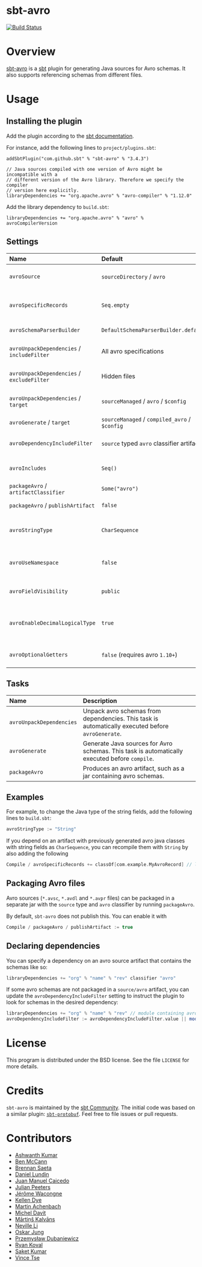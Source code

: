 sbt-avro
========

[![Build Status](https://github.com/sbt/sbt-avro/actions/workflows/ci.yml/badge.svg)](https://github.com/sbt/sbt-avro/actions/workflows/ci.yml)

# Overview

[sbt-avro](http://avro.apache.org) is a [sbt](http://www.scala-sbt.org) plugin for generating Java sources for Avro
schemas. It also supports referencing schemas from different files.

# Usage

## Installing the plugin

Add the plugin according to the [sbt documentation](https://www.scala-sbt.org/1.x/docs/Using-Plugins.html).

For instance, add the following lines to `project/plugins.sbt`:

```
addSbtPlugin("com.github.sbt" % "sbt-avro" % "3.4.3")

// Java sources compiled with one version of Avro might be incompatible with a
// different version of the Avro library. Therefore we specify the compiler
// version here explicitly.
libraryDependencies += "org.apache.avro" % "avro-compiler" % "1.12.0"
```

Add the library dependency to `build.sbt`:

```
libraryDependencies += "org.apache.avro" % "avro" % avroCompilerVersion
```

## Settings

| Name                                       | Default                                       | Description                                                                             |
|:-------------------------------------------|:----------------------------------------------|:----------------------------------------------------------------------------------------|
| `avroSource`                               | `sourceDirectory` / `avro`                    | Source directory with `*.avsc`, `*.avdl` and `*.avpr` files.                            |
| `avroSpecificRecords`                      | `Seq.empty`                                   | List of avro generated classes to recompile with current avro version and settings.     |
| `avroSchemaParserBuilder`                  | `DefaultSchemaParserBuilder.default()`        | `.avsc` schema parser builder                                                           |
| `avroUnpackDependencies` / `includeFilter` | All avro specifications                       | Avro specification files from dependencies to unpack                                    |
| `avroUnpackDependencies` / `excludeFilter` | Hidden files                                  | Avro specification files from dependencies to exclude from unpacking                    |
| `avroUnpackDependencies` / `target`        | `sourceManaged` / `avro` / `$config`          | Target directory for schemas packaged in the dependencies                               |
| `avroGenerate` / `target`                  | `sourceManaged` / `compiled_avro` / `$config` | Source directory for generated `.java` files.                                           |
| `avroDependencyIncludeFilter`              | `source` typed `avro` classifier artifacts    | Dependencies containing avro schema to be unpacked for generation                       |
| `avroIncludes`                             | `Seq()`                                       | Paths with extra `*.avsc` files to be included in compilation.                          |
| `packageAvro` / `artifactClassifier`       | `Some("avro")`                                | Classifier for avro artifact                                                            |
| `packageAvro` / `publishArtifact`          | `false`                                       | Enable / Disable avro artifact publishing                                               |
| `avroStringType`                           | `CharSequence`                                | Type for representing strings. Possible values: `CharSequence`, `String`, `Utf8`.       |
| `avroUseNamespace`                         | `false`                                       | Validate that directory layout reflects namespaces, i.e. `com/myorg/MyRecord.avsc`.     |
| `avroFieldVisibility`                      | `public`                                      | Field Visibility for the properties. Possible values: `private`, `public`.              |
| `avroEnableDecimalLogicalType`             | `true`                                        | Use `java.math.BigDecimal` instead of `java.nio.ByteBuffer` for logical type `decimal`. |
| `avroOptionalGetters`                      | `false` (requires avro `1.10+`)               | Generate getters that return `Optional` for nullable fields.                            |

## Tasks

| Name                     | Description                                                                                       |
|:-------------------------|:--------------------------------------------------------------------------------------------------|
| `avroUnpackDependencies` | Unpack avro schemas from dependencies. This task is automatically executed before `avroGenerate`. |
| `avroGenerate`           | Generate Java sources for Avro schemas. This task is automatically executed before `compile`.     |
| `packageAvro`            | Produces an avro artifact, such as a jar containing avro schemas.                                 |

## Examples

For example, to change the Java type of the string fields, add the following lines to `build.sbt`:

```sbt
avroStringType := "String"
```

If you depend on an artifact with previously generated avro java classes with string fields as `CharSequence`,
you can recompile them with `String` by also adding the following

```sbt
Compile / avroSpecificRecords += classOf[com.example.MyAvroRecord] // lib must be declared in project/plugins.sbt
```

## Packaging Avro files

Avro sources (`*.avsc`, `*.avdl` and `*.avpr` files) can be packaged in a separate jar with the `source` type and
`avro` classifier by running `packageAvro`.

By default, `sbt-avro` does not publish this. You can enable it with

```sbt
Compile / packageAvro / publishArtifact := true
```

## Declaring dependencies

You can specify a dependency on an avro source artifact that contains the schemas like so:

```sbt
libraryDependencies += "org" % "name" % "rev" classifier "avro"
```

If some avro schemas are not packaged in a `source/avro` artifact, you can update the `avroDependencyIncludeFilter`
setting to instruct the plugin to look for schemas in the desired dependency:

```sbt
libraryDependencies += "org" % "name" % "rev" // module containing avro schemas
avroDependencyIncludeFilter := avroDependencyIncludeFilter.value || moduleFilter(organization = "org", name = "name")
```

# License

This program is distributed under the BSD license. See the file `LICENSE` for more details.

# Credits

`sbt-avro` is maintained by the [sbt Community](http://www.scala-sbt.org/release/docs/Community-Plugins.html). The
initial code was based on a similar plugin: [`sbt-protobuf`](https://github.com/gseitz/sbt-protobuf). Feel free to file
issues or pull requests.

# Contributors

- [Ashwanth Kumar](https://github.com/ashwanthkumar)
- [Ben McCann](http://www.benmccann.com)
- [Brennan Saeta](https://github.com/saeta)
- [Daniel Lundin](https://github.com/dln)
- [Juan Manuel Caicedo](https://cavorite.com)
- [Julian Peeters](https://github.com/julianpeeters)
- [Jérôme Wacongne](https://github.com/ch4mpy)
- [Kellen Dye](https://github.com/kellen)
- [Martin Achenbach](https://github.com/drachenbach)
- [Michel Davit](https://github.com/RustedBones)
- [Mārtiņš Kalvāns](https://github.com/sisidra)
- [Neville Li](https://github.com/nevillelyh)
- [Oskar Jung](https://github.com/ojung)
- [Przemysław Dubaniewicz](https://github.com/przemekd)
- [Ryan Koval](https://github.com/rkoval)
- [Saket Kumar](https://github.com/skate056)
- [Vince Tse](https://github.com/vtonehundred)
